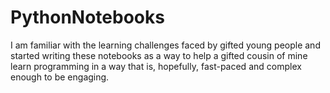 # PythonNotebooks
I am familiar with the learning challenges faced by gifted young people and started writing these notebooks as a way to help a gifted cousin of mine learn programming in a way that is, hopefully, fast-paced and complex enough to be engaging.
